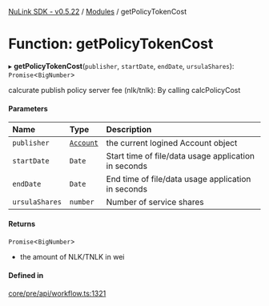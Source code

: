 [NuLink SDK - v0.5.22](../README.md) / [Modules](../modules.md) / getPolicyTokenCost

# Function: getPolicyTokenCost

▸ **getPolicyTokenCost**(`publisher`, `startDate`, `endDate`, `ursulaShares`): `Promise`<`BigNumber`\>

calcurate publish policy server fee (nlk/tnlk): By calling calcPolicyCost

#### Parameters

| Name | Type | Description |
| :------ | :------ | :------ |
| `publisher` | [`Account`](../classes/Account.md) | the current logined Account object |
| `startDate` | `Date` | Start time of file/data usage application in seconds |
| `endDate` | `Date` | End time of file/data usage application in seconds |
| `ursulaShares` | `number` | Number of service shares |

#### Returns

`Promise`<`BigNumber`\>

- the amount of NLK/TNLK in wei

#### Defined in

[core/pre/api/workflow.ts:1321](https://github.com/NuLink-network/nulink-sdk/blob/d9e8f81/src/core/pre/api/workflow.ts#L1321)
